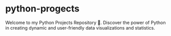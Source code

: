 # python-progects
Welcome to my Python Projects Repository 🐍. Discover the power of Python in creating dynamic and user-friendly data visualizations and statistics.
